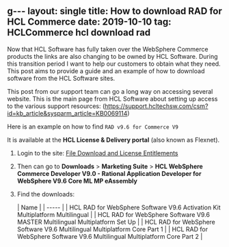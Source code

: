 g---
layout: single
title: How to download RAD for HCL Commerce
date: 2019-10-10
tag: HCLCommerce hcl download rad
---
Now that HCL Software has fully taken over the WebSphere Commerce products the links are also changing to be owned by HCL Software. During this transition period I want to help our customers to obtain what they need. This post aims to provide a guide and an example of how to download software from the HCL Software sites.

This post from our support team can go a long way on accessing several website. This is the main page from HCL Software about setting up access to the various support resources: (https://support.hcltechsw.com/csm?id=kb_article&sysparm_article=KB0069114)

Here is an example on how to find `RAD v9.6 for Commerce V9`

It is available at the **HCL License & Delivery portal**  (also known as Flexnet).

1. Login to the site: [File Download and License Entitlements](https://hclsoftware.flexnetoperations.com/flexnet/operationsportal/logon.do?logoff=true)
2. Then can go to **Downloads** > **Marketing Suite** > **HCL WebSphere Commerce Developer V9.0 - Rational Application Developer for WebSphere V9.6 Core ML MP eAssembly**
3. Find the downloads:

   |  Name |
| ----- |
| HCL RAD for WebSphere Software V9.6 Activation Kit Multiplatform Multilingual |
| HCL RAD for WebSphere Software V9.6 MASTER Multilingual Multiplatform Set Up |
| HCL RAD for WebSphere Software V9.6 Multilingual Multiplatform Core Part 1 |
| HCL RAD for WebSphere Software V9.6 Multilingual Multiplatform Core Part 2 |
